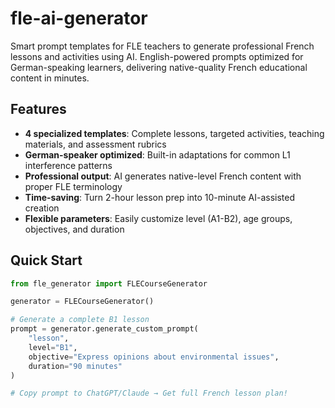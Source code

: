 # fle-ai-generator
Smart prompt templates for FLE teachers to generate professional French lessons and activities using AI. English-powered prompts optimized for German-speaking learners, delivering native-quality French educational content in minutes.

## Features

- **4 specialized templates**: Complete lessons, targeted activities, teaching materials, and assessment rubrics
- **German-speaker optimized**: Built-in adaptations for common L1 interference patterns
- **Professional output**: AI generates native-level French content with proper FLE terminology
- **Time-saving**: Turn 2-hour lesson prep into 10-minute AI-assisted creation
- **Flexible parameters**: Easily customize level (A1-B2), age groups, objectives, and duration

## Quick Start

```python
from fle_generator import FLECourseGenerator

generator = FLECourseGenerator()

# Generate a complete B1 lesson
prompt = generator.generate_custom_prompt(
    "lesson",
    level="B1", 
    objective="Express opinions about environmental issues",
    duration="90 minutes"
)

# Copy prompt to ChatGPT/Claude → Get full French lesson plan!
